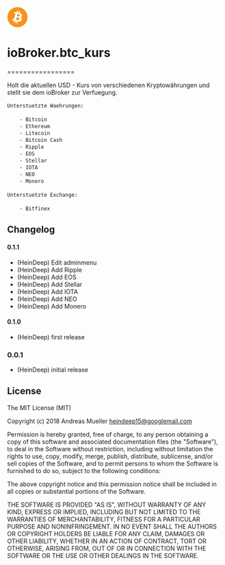 ![Logo](admin/btc_kurs.png)
# ioBroker.btc_kurs
=================

Holt die aktuellen USD - Kurs von verschiedenen Kryptowährungen und stellt sie dem ioBroker zur Verfuegung.


	Unterstuetzte Waehrungen:
	
		- Bitcoin
		- Ethereum
		- Litecoin
		- Bitcoin Cash
		- Ripple
		- EOS
		- Stellar
		- IOTA
		- NEO
		- Monero
	
	Unterstuetzte Exchange:
  
		- Bitfinex
## Changelog		
#### 0.1.1
* (HeinDeep) Edit adminmenu
* (HeinDeep) Add Ripple
* (HeinDeep) Add EOS
* (HeinDeep) Add Stellar	
* (HeinDeep) Add IOTA
* (HeinDeep) Add NEO
* (HeinDeep) Add Monero

		
#### 0.1.0
* (HeinDeep) first release

### 0.0.1
* (HeinDeep) initial release

 

## License
The MIT License (MIT)

Copyright (c) 2018 Andreas Mueller <heindeep15@googlemail.com>

Permission is hereby granted, free of charge, to any person obtaining a copy
of this software and associated documentation files (the "Software"), to deal
in the Software without restriction, including without limitation the rights
to use, copy, modify, merge, publish, distribute, sublicense, and/or sell
copies of the Software, and to permit persons to whom the Software is
furnished to do so, subject to the following conditions:

The above copyright notice and this permission notice shall be included in
all copies or substantial portions of the Software.

THE SOFTWARE IS PROVIDED "AS IS", WITHOUT WARRANTY OF ANY KIND, EXPRESS OR
IMPLIED, INCLUDING BUT NOT LIMITED TO THE WARRANTIES OF MERCHANTABILITY,
FITNESS FOR A PARTICULAR PURPOSE AND NONINFRINGEMENT. IN NO EVENT SHALL THE
AUTHORS OR COPYRIGHT HOLDERS BE LIABLE FOR ANY CLAIM, DAMAGES OR OTHER
LIABILITY, WHETHER IN AN ACTION OF CONTRACT, TORT OR OTHERWISE, ARISING FROM,
OUT OF OR IN CONNECTION WITH THE SOFTWARE OR THE USE OR OTHER DEALINGS IN
THE SOFTWARE.
